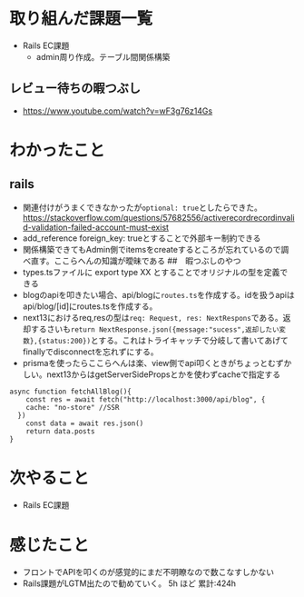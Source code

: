 # 取り組んだ課題一覧
- Rails EC課題
    - admin周り作成。テーブル間関係構築
## レビュー待ちの暇つぶし
- https://www.youtube.com/watch?v=wF3g76z14Gs
# わかったこと
## rails
- 関連付けがうまくできなかったが`optional: true`としたらできた。
https://stackoverflow.com/questions/57682556/activerecordrecordinvalid-validation-failed-account-must-exist
-   add_reference foreign_key: trueとすることで外部キー制約できる
-   関係構築できてもAdmin側でitemsをcreateするところが忘れているので調べ直す。ここらへんの知識が曖昧である
##　暇つぶしのやつ
- types.tsファイルに export type XX とすることでオリジナルの型を定義できる
- blogのapiを叩きたい場合、api/blogに`routes.ts`を作成する。idを扱うapiはapi/blog/[id]にroutes.tsを作成する。
- next13におけるreq,resの型は`req: Request, res: NextRespons`である。返却するさいも`return NextResponse.json({message:"sucess",返却したい変数},{status:200})`とする。これはトライキャッチで分岐して書いてあげてfinallyでdisconnectを忘れずにする。
- prismaを使ったらここらへんは楽、view側でapi叩くときがちょっとむずかしい。next13からはgetServerSidePropsとかを使わずcacheで指定する
```
async function fetchAllBlog(){
    const res = await fetch("http://localhost:3000/api/blog", {
    cache: "no-store" //SSR
  })
    const data = await res.json()
    return data.posts
}
```

# 次やること
- Rails EC課題
# 感じたこと
- フロントでAPIを叩くのが感覚的にまだ不明瞭なので数こなすしかない
- Rails課題がLGTM出たので勧めていく。
5h ほど
累計:424h





